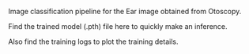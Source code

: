 Image classification pipeline for the Ear image obtained from Otoscopy. 

Find the trained model (.pth) file here to quickly make an inference. 

Also find the training logs to plot the training details.
